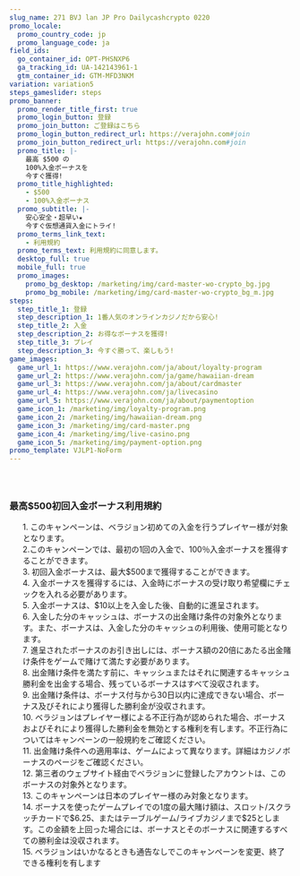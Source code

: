 ```yaml
---
slug_name: 271 BVJ lan JP Pro Dailycashcrypto 0220
promo_locale:
  promo_country_code: jp
  promo_language_code: ja
field_ids:
  go_container_id: OPT-PHSNXP6
  ga_tracking_id: UA-142143961-1
  gtm_container_id: GTM-MFD3NKM
variation: variation5
steps_gameslider: steps
promo_banner:
  promo_render_title_first: true
  promo_login_button: 登録
  promo_join_button: ご登録はこちら
  promo_login_button_redirect_url: https://verajohn.com#join
  promo_join_button_redirect_url: https://verajohn.com#join
  promo_title: |-
    最高 $500 の
    100%入金ボーナスを
    今すぐ獲得!
  promo_title_highlighted:
    - $500
    - 100%入金ボーナス
  promo_subtitle: |-
    安心安全・超早い★
    今すぐ仮想通貨入金にトライ!
  promo_terms_link_text:
    - 利用規約
  promo_terms_text: 利用規約に同意します。
  desktop_full: true
  mobile_full: true
  promo_images:
    promo_bg_desktop: /marketing/img/card-master-wo-crypto_bg.jpg
    promo_bg_mobile: /marketing/img/card-master-wo-crypto_bg_m.jpg
steps:
  step_title_1: 登録
  step_description_1: 1番人気のオンラインカジノだから安心!
  step_title_2: 入金
  step_description_2: お得なボーナスを獲得!
  step_title_3: プレイ
  step_description_3: 今すぐ勝って、楽しもう!
game_images:
  game_url_1: https://www.verajohn.com/ja/about/loyalty-program
  game_url_2: https://www.verajohn.com/ja/game/hawaiian-dream
  game_url_3: https://www.verajohn.com/ja/about/cardmaster
  game_url_4: https://www.verajohn.com/ja/livecasino
  game_url_5: https://www.verajohn.com/ja/about/paymentoption
  game_icon_1: /marketing/img/loyalty-program.png
  game_icon_2: /marketing/img/hawaiian-dream.png
  game_icon_3: /marketing/img/card-master.png
  game_icon_4: /marketing/img/live-casino.png
  game_icon_5: /marketing/img/payment-option.png
promo_template: VJLP1-NoForm
---
```

  <h3 class="text-left"></h3>
  <ul class="terms-ul">
    <p><br></p>
  </ul>
  <h3 class="text-left">最高$500初回入金ボーナス利用規約</h3>
  <ul class="terms-ul">
    <p>1. このキャンペーンは、ベラジョン初めての入金を行うプレイヤー様が対象となります。
      <br>2.このキャンペーンでは、最初の1回の入金で、100％入金ボーナスを獲得することができます。
      <br>3. 初回入金ボーナスは、最大$500まで獲得することができます。
      <br>4. 入金ボーナスを獲得するには、入金時にボーナスの受け取り希望欄にチェックを入れる必要があります。
      <br>5. 入金ボーナスは、$10以上を入金した後、自動的に進呈されます。
      <br>6. 入金した分のキャッシュは、ボーナスの出金賭け条件の対象外となります。また、ボーナスは、入金した分のキャッシュの利用後、使用可能となります。
      <br>7. 進呈されたボーナスのお引き出しには、ボーナス額の20倍にあたる出金賭け条件をゲームで賭けて満たす必要があります。
      <br>8. 出金賭け条件を満たす前に、キャッシュまたはそれに関連するキャッシュ勝利金を出金する場合、残っているボーナスはすべて没収されます。
      <br>9. 出金賭け条件は、ボーナス付与から30日以内に達成できない場合、ボーナス及びそれにより獲得した勝利金が没収されます。
      <br>10. ベラジョンはプレイヤー様による不正行為が認められた場合、ボーナスおよびそれにより獲得した勝利金を無効とする権利を有します。不正行為についてはキャンペーンの一般規約をご確認ください。
      <br>11. 出金賭け条件への適用率は、ゲームによって異なります。詳細はカジノボーナスのページをご確認ください。
      <br>12. 第三者のウェブサイト経由でベラジョンに登録したアカウントは、このボーナスの対象外となります。
      <br>13. このキャンペーンは日本のプレイヤー様のみ対象となります。
      <br>14. ボーナスを使ったゲームプレイでの1度の最大賭け額は、スロット/スクラッチカードで$6.25、またはテーブルゲーム/ライブカジノまで$25とします。この金額を上回った場合には、ボーナスとそのボーナスに関連するすべての勝利金は没収されます。
      <br>15. ベラジョンはいかなるときも通告なしでこのキャンペーンを変更、終了できる権利を有します
    </p>
  </ul>
